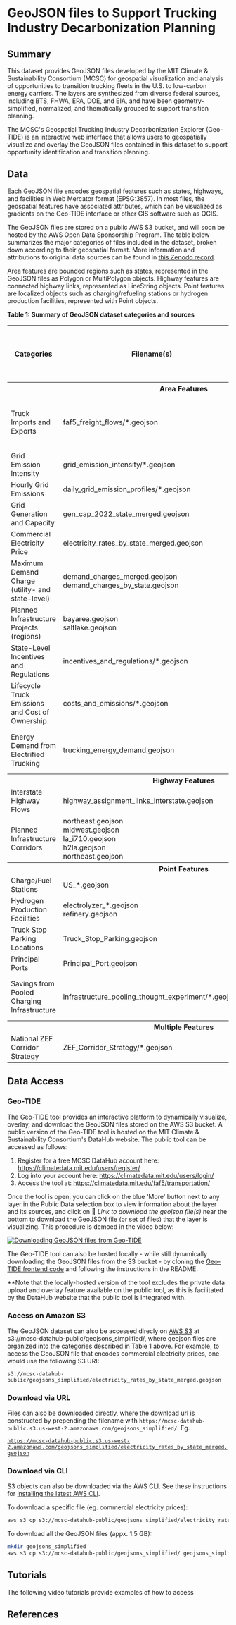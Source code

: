 # GeoJSON files to Support Trucking Industry Decarbonization Planning

## Summary
This dataset provides GeoJSON files developed by the MIT Climate & Sustainability Consortium (MCSC) for geospatial visualization and analysis of opportunities to transition trucking fleets in the U.S. to low-carbon energy carriers. The layers are synthesized from diverse federal sources, including BTS, FHWA, EPA, DOE, and EIA, and have been geometry-simplified, normalized, and thematically grouped to support transition planning. 

The MCSC's Geospatial Trucking Industry Decarbonization Explorer (Geo-TIDE) is an interactive web interface that allows users to geospatially visualize and overlay the GeoJSON files contained in this dataset to support opportunity identification and transition planning. 

## Data

Each GeoJSON file encodes geospatial features such as states, highways, and facilities in Web Mercator format (EPSG:3857). In most files, the geospatial features have associated attributes, which can be visualized as gradients on the Geo-TIDE interface or other GIS software such as QGIS.  

The GeoJSON files are stored on a public AWS S3 bucket, and will soon be hosted by the AWS Open Data Sponsorship Program. The table below summarizes the major categories of files included in the dataset, broken down according to their geospatial format. More information and attributions to original data sources can be found in [this Zenodo record](https://zenodo.org/records/15851359).

Area features are bounded regions such as states, represented in the GeoJSON files as Polygon or MultiPolygon objects. Highway features are connected highway links, represented as LineString objects. Point features are localized objects such as charging/refueling stations or hydrogen production facilities, represented with Point objects.

**Table 1: Summary of GeoJSON dataset categories and sources**
<table>
  <thead>
    <tr>
      <th>Categories</th>
      <th>Filename(s)</th>
      <th>Original Data Source(s)</th>
      <th>Reference Section in the <a href=https://dspace.mit.edu/handle/1721.1/159069>Geo-TIDE Technical Guide</a></th>
    </tr>
  </thead>
  <tbody>
    <tr><th colspan="4">Area Features</th></tr>
    <tr>
      <td>Truck Imports and Exports</td>
      <td>faf5_freight_flows/*.geojson</td>
      <td>Freight Analysis Framework (ORNL, BTS, FHWA), VIUS (BTS) GREET Lifecycle Model (ANL) </td>
      <td>2.2.2, 2.2.3, 2.2, 5</td>
    </tr>
    <tr>
      <td>Grid Emission Intensity</td>
      <td>grid_emission_intensity/*.geojson</td>
      <td>eGRID (EPA)</td>
      <td>2.4.1</td>
    </tr>
    <tr>
      <td>Hourly Grid Emissions</td>
      <td>daily_grid_emission_profiles/*.geojson</td>
      <td>Electricity Maps</td>
      <td>2.4.2</td>
    </tr>
    <tr>
      <td>Grid Generation and Capacity</td>
      <td>gen_cap_2022_state_merged.geojson</td>
      <td>EIA</td>
      <td>2.6, 7</td>
    </tr>
    <tr>
      <td>Commercial Electricity Price</td>
      <td>electricity_rates_by_state_merged.geojson</td>
      <td>EIA</td>
      <td>2.4.1</td>
    </tr>
    <tr>
      <td>Maximum Demand Charge (utility- and state-level)</td>
      <td>demand_charges_merged.geojson<br>demand_charges_by_state.geojson</td>
      <td>NREL</td>
      <td>2.4.1</td>
    </tr>
    <tr>
      <td>Planned Infrastructure Projects (regions)</td>
      <td>bayarea.geojson<br>saltlake.geojson</td>
      <td>DOE</td>
      <td>2.3.1</td>
    </tr>
    <tr>
      <td>State-Level Incentives and Regulations</td>
      <td>incentives_and_regulations/*.geojson</td>
      <td>AFDC (DOE EERE)</td>
      <td>2.5</td>
    </tr>
    <tr>
      <td>Lifecycle Truck Emissions and Cost of Ownership</td>
      <td>costs_and_emissions/*.geojson</td>
      <td>NACFE, eGRID (EPA), EIA, ICCT, Minnesota DOT, motormatchup.com, notateslaapp.com </td>
      <td>2.4.3, 6</td>
    </tr>
    <tr>
      <td>Energy Demand from Electrified Trucking</td>
      <td>trucking_energy_demand.geojson</td>
      <td>Freight Analysis Framework (ORNL, BTS, FHWA) & sources listed in above row</td>
      <td>2.6, 7</td>
    </tr>
    <tr><th colspan="4">Highway Features</th></tr>
    <tr>
      <td>Interstate Highway Flows</td>
      <td>highway_assignment_links_interstate.geojson</td>
      <td>Freight Analysis Framework (ORNL, BTS, FHWA)</td>
      <td>2.2.1</td>
    </tr>
    <tr>
      <td>Planned Infrastructure Corridors</td>
      <td>northeast.geojson<br>midwest.geojson<br>la_i710.geojson<br>h2la.geojson<br>northeast.geojson</td>
      <td>DOE</td>
      <td>2.3.1</td>
    </tr>
    <tr><th colspan="4">Point Features</th></tr>
    <tr>
      <td>Charge/Fuel Stations</td>
      <td>US_*.geojson</td>
      <td>AFDC (DOE EERE)</td>
      <td>2.3.3</td>
    </tr>
    <tr>
      <td>Hydrogen Production Facilities</td>
      <td>electrolyzer_*.geojson<br>refinery.geojson</td>
      <td>DOE, PNNL</td>
      <td>2.3.4</td>
    </tr>
    <tr>
      <td>Truck Stop Parking Locations</td>
      <td>Truck_Stop_Parking.geojson</td>
      <td>BTS</td>
      <td>2.3.5</td>
    </tr>
    <tr>
      <td>Principal Ports</td>
      <td>Principal_Port.geojson</td>
      <td>BTS</td>
      <td>2.3.5</td>
    </tr>
    <tr>
      <td>Savings from Pooled Charging Infrastructure</td>
      <td>infrastructure_pooling_thought_experiment/*.geojson</td>
      <td>Freight Analysis Framework (ORNL, BTS, FHWA)</td>
      <td>None (see instead: <a href="https://dspace.mit.edu/handle/1721.1/153617">MacDonell & Borrero, 2024</a>)</td>
    </tr>
    <tr><th colspan="4">Multiple Features</th></tr>
    <tr>
      <td>National ZEF Corridor Strategy</td>
      <td>ZEF_Corridor_Strategy/*.geojson</td>
      <td>DOE, Joint Office of Energy and Transportation</td>
      <td>2.3.2</td>
    </tr>
  </tbody>
</table>

## Data Access

### Geo-TIDE

The Geo-TIDE tool provides an interactive platform to dynamically visualize, overlay, and download the GeoJSON files stored on the AWS S3 bucket. A public version of the Geo-TIDE tool is hosted on the MIT Climate & Sustainability Consortium's DataHub website. The public tool can be accessed as follows:

1. Register for a free MCSC DataHub account here: https://climatedata.mit.edu/users/register/
2. Log into your account here: https://climatedata.mit.edu/users/login/
3. Access the tool at: https://climatedata.mit.edu/faf5/transportation/

Once the tool is open, you can click on the blue 'More' button next to any layer in the Public Data selection box to view information about the layer and its sources, and click on 🔗 *Link to download the geojson file(s)* near the bottom to download the GeoJSON file (or set of files) that the layer is visualizing. This procedure is demoed in the video below:

[![Downloading GeoJSON files from Geo-TIDE](https://img.youtube.com/vi/k-r20hzqPz0/hqdefault.jpg)](https://www.youtube.com/watch?v=k-r20hzqPz0)

The Geo-TIDE tool can also be hosted locally - while still dynamically downloading the GeoJSON files from the S3 bucket - by cloning the [Geo-TIDE frontend code](https://github.com/mcsc-impact-climate/Geo-TIDE) and following the instructions in the README. 

**Note that the locally-hosted version of the tool excludes the private data upload and overlay feature available on the public tool, as this is facilitated by the DataHub website that the public tool is integrated with. 

### Access on Amazon S3

The GeoJSON dataset can also be accessed direcly on [AWS S3](https://aws.amazon.com/s3/) at s3://mcsc-datahub-public/geojsons_simplified/, where geojson files are organized into the categories described in Table 1 above. For example, to access the GeoJSON file that encodes commercial electricity prices, one would use the following S3 URI:

`s3://mcsc-datahub-public/geojsons_simplified/electricity_rates_by_state_merged.geojson`

### Download via URL

Files can also be downloaded directly, where the download url is constructed by prepending the filename with `https://mcsc-datahub-public.s3.us-west-2.amazonaws.com/geojsons_simplified/`. Eg.

[`https://mcsc-datahub-public.s3.us-west-2.amazonaws.com/geojsons_simplified/electricity_rates_by_state_merged.geojson`](https://mcsc-datahub-public.s3.us-west-2.amazonaws.com/geojsons_simplified/electricity_rates_by_state_merged.geojson)

### Download via CLI

S3 objects can also be downloaded via the AWS CLI. See these instructions for [installing the latest AWS CLI](https://docs.aws.amazon.com/cli/latest/userguide/getting-started-install.html). 

To download a specific file (eg. commercial electricity prices):

```bash
aws s3 cp s3://mcsc-datahub-public/geojsons_simplified/electricity_rates_by_state_merged.geojson .
```

To download all the GeoJSON files (appx. 1.5 GB):

```bash
mkdir geojsons_simplified
aws s3 cp s3://mcsc-datahub-public/geojsons_simplified/ geojsons_simplified --recursive
```

## Tutorials

The following video tutorials provide examples of how to access 

## References

